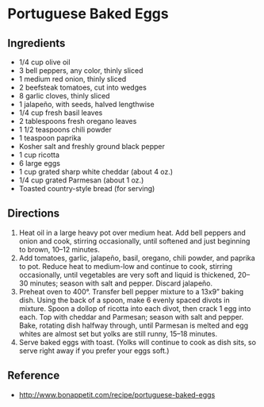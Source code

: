 # Portuguese Baked Eggs

## Ingredients
* 1/4 cup olive oil
* 3 bell peppers, any color, thinly sliced
* 1 medium red onion, thinly sliced
* 2 beefsteak tomatoes, cut into wedges
* 8 garlic cloves, thinly sliced
* 1 jalapeño, with seeds, halved lengthwise
* 1/4 cup fresh basil leaves
* 2 tablespoons fresh oregano leaves
* 1 1/2 teaspoons chili powder
* 1 teaspoon paprika
* Kosher salt and freshly ground black pepper
* 1 cup ricotta
* 6 large eggs
* 1 cup grated sharp white cheddar (about 4 oz.)
* 1/4 cup grated Parmesan (about 1 oz.)
* Toasted country-style bread (for serving)

## Directions
1. Heat oil in a large heavy pot over medium heat. Add bell peppers and onion and cook, stirring occasionally, until softened and just beginning to brown, 10–12 minutes.
2. Add tomatoes, garlic, jalapeño, basil, oregano, chili powder, and paprika to pot. Reduce heat to medium-low and continue to cook, stirring occasionally, until vegetables are very soft and liquid is thickened, 20–30 minutes; season with salt and pepper. Discard jalapeño.
3. Preheat oven to 400°. Transfer bell pepper mixture to a 13x9” baking dish. Using the back of a spoon, make 6 evenly spaced divots in mixture. Spoon a dollop of ricotta into each divot, then crack 1 egg into each. Top with cheddar and Parmesan; season with salt and pepper. Bake, rotating dish halfway through, until Parmesan is melted and egg whites are almost set but yolks are still runny, 15–18 minutes.
4. Serve baked eggs with toast. (Yolks will continue to cook as dish sits, so serve right away if you prefer your eggs soft.)

## Reference
* http://www.bonappetit.com/recipe/portuguese-baked-eggs
